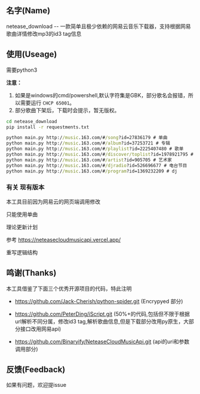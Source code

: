 ## 名字(Name)

netease_download -- 一款简单且极少依赖的网易云音乐下载器，支持根据网易歌曲详情修改mp3的id3 tag信息

## 使用(Useage)

需要python3

**注意：**
1. 如果是windows的cmd/powershell,默认字符集是GBK，部分歌名会报错，所以需要运行 `CHCP 65001`。
2. 部分歌曲下架后，下载时会提示，暂无版权。


```cmd
cd netease_download
pip install -r requestments.txt

python main.py http://music.163.com/#/song?id=27836179 # 单曲
python main.py http://music.163.com/#/album?id=37253721 # 专辑
python main.py http://music.163.com/#/playlist?id=2225407480 # 歌单
python main.py http://music.163.com/#/discover/toplist?id=1978921795 # 流行榜
python main.py http://music.163.com/#/artist?id=905705 # 艺术家
python main.py http://music.163.com/#/djradio?id=526696677 # 电台节目
python main.py http://music.163.com/#/program?id=1369232209 # dj
```
### 有关 现有版本

本工具目前因为网易云的网页端调用修改

只能使用单曲

理论更新计划

参考 https://neteasecloudmusicapi.vercel.app/

重写逻辑结构

## 鸣谢(Thanks)

本工具借鉴了下面三个优秀开源项目的代码，特此注明

- https://github.com/Jack-Cherish/python-spider.git  (Encrypyed 部分)

- https://github.com/PeterDing/iScript.git (50%+的代码,包括但不限于根据url解析不同分属，修改id3 tag,解析歌曲信息,但是下载部分改用py原生，大部分接口改用网易api)

- https://github.com/Binaryify/NeteaseCloudMusicApi.git (api的uri和参数调用部分)

## 反馈(Feedback)

如果有问题，欢迎提issue
